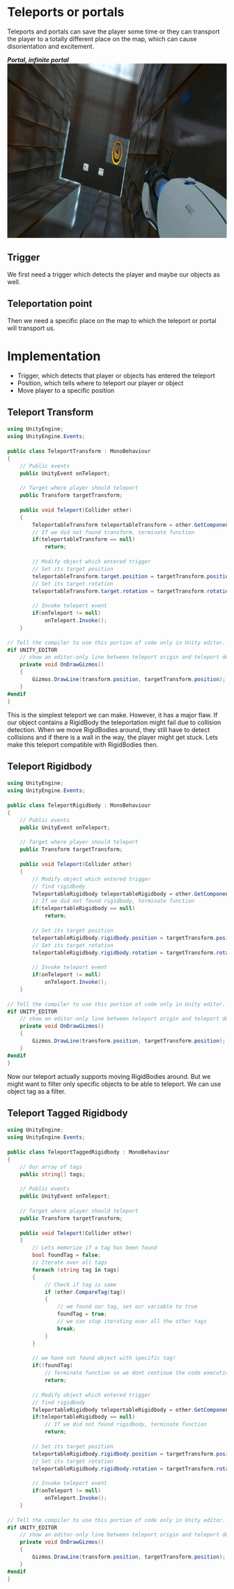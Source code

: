 # Teleports or portals
Teleports and portals can save the player some time or they can transport the player to a totally different place on the map, which can cause disorientation and excitement.

***Portal, infinite portal***\
<img src="../../img/portal.gif" alt="portal" height="400"/>
## Trigger
We first need a trigger which detects the player and maybe our objects as well.

## Teleportation point
Then we need a specific place on the map to which the teleport or portal will transport us.

# Implementation
- Trigger, which detects that player or objects has entered the teleport
- Position, which tells where to teleport our player or object
- Move player to a specific position

## Teleport Transform

```csharp
using UnityEngine;
using UnityEngine.Events;

public class TeleportTransform : MonoBehaviour
{
    // Public events 
    public UnityEvent onTeleport;
    
    // Target where player should teleport
    public Transform targetTransform;

    public void Teleport(Collider other)
    {
        TeleportableTransform teleportableTransform = other.GetComponent<TeleportableTransform>();
        // If we did not found transform, terminate function
        if(teleportableTransform == null)
            return;

        // Modify object which entered trigger
        // Set its target position
        teleportableTransform.target.position = targetTransform.position;
        // Set its target rotation
        teleportableTransform.target.rotation = targetTransform.rotation;
        
        // Invoke teleport event
        if(onTeleport != null)
            onTeleport.Invoke();
    }

// Tell the compiler to use this portion of code only in Unity editor.
#if UNITY_EDITOR
    // show an editor-only line between teleport origin and teleport destination
    private void OnDrawGizmos()
    {
        Gizmos.DrawLine(transform.position, targetTransform.position);
    }
#endif
}
```

This is the simplest teleport we can make. However, it has a major flaw.
If our object contains a RigidBody the teleportation might fail due to collision detection.
When we move RigidBodies around, they still have to detect collisions and if there is a wall in the way, the player might get stuck. Lets make this teleport compatible with RigidBodies then.

## Teleport Rigidbody

```csharp
using UnityEngine;
using UnityEngine.Events;

public class TeleportRigidbody : MonoBehaviour
{
    // Public events 
    public UnityEvent onTeleport;
    
    // Target where player should teleport
    public Transform targetTransform;
    
    public void Teleport(Collider other)
    {
        // Modify object which entered trigger
        // find rigidbody
        TeleportableRigidbody teleportableRigidbody = other.GetComponent<TeleportableRigidbody>();
        // If we did not found rigidbody, terminate function
        if(teleportableRigidbody == null)
            return;

        // Set its target position
        teleportableRigidbody.rigidbody.position = targetTransform.position;
        // Set its target rotation
        teleportableRigidbody.rigidbody.rotation = targetTransform.rotation;
        
        // Invoke teleport event
        if(onTeleport != null)
            onTeleport.Invoke();
    }
    
// Tell the compiler to use this portion of code only in Unity editor.    
#if UNITY_EDITOR
    // show an editor-only line between teleport origin and teleport destination
    private void OnDrawGizmos()
    {
        Gizmos.DrawLine(transform.position, targetTransform.position);
    }
#endif
}
```

Now our teleport actually supports moving RigidBodies around. But we might want to filter only specific objects to be able to teleport. We can use object tag as a filter.

## Teleport Tagged Rigidbody

```csharp
using UnityEngine;
using UnityEngine.Events;

public class TeleportTaggedRigidbody : MonoBehaviour
{
    // Our array of tags
    public string[] tags;
    
    // Public events 
    public UnityEvent onTeleport;
    
    // Target where player should teleport
    public Transform targetTransform;
    
    public void Teleport(Collider other)
    {
        // Lets memorize if a tag has been found
        bool foundTag = false;
        // Iterate over all tags
        foreach (string tag in tags)
        {
            // Check if tag is same
            if (other.CompareTag(tag))
            {
                // we found our tag, set our variable to true 
                foundTag = true;
                // we can stop iterating over all the other tags
                break;
            }
        }
        
        // we have not found object with specific tag!
        if(!foundTag)
            // Terminate function so we dont continue the code execution.
            return;
        
        // Modify object which entered trigger
        // find rigidbody
        TeleportableRigidbody teleportableRigidbody = other.GetComponent<TeleportableRigidbody>();
        if(teleportableRigidbody == null)
            // If we did not found rigidbody, terminate function
            return;
        
        // Set its target position
        teleportableRigidbody.rigidbody.position = targetTransform.position;
        // Set its target rotation
        teleportableRigidbody.rigidbody.rotation = targetTransform.rotation;
        
        // Invoke teleport event
        if(onTeleport != null)
            onTeleport.Invoke();
    }
    
// Tell the compiler to use this portion of code only in Unity editor.
#if UNITY_EDITOR
    // show an editor-only line between teleport origin and teleport destination
    private void OnDrawGizmos()
    {
        Gizmos.DrawLine(transform.position, targetTransform.position);
    }
#endif
}
```